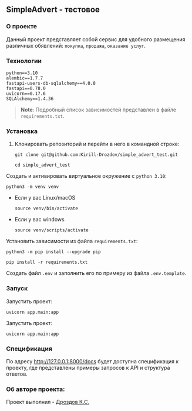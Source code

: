 ## SimpleAdvert - тестовое

### О проекте
Данный проект представляет собой сервис для удобного размещения
различных обявлений: `покупка`, `продажа`, `оказание услуг`.


### Технологии
```
python==3.10
alembic==1.7.7
fastapi-users-db-sqlalchemy==4.0.0
fastapi==0.78.0
uvicorn==0.17.6
SQLAlchemy==1.4.36
```
> **Note**:
> Подробный список зависимостей представлен в файле `requirements.txt`.

### Установка

1. Клонировать репозиторий и перейти в него в командной строке:

    ```shell
    git clone git@github.com:Kirill-Drozdov/simple_advert_test.git
    ```

    ```shell
    cd simple_advert_test
    ```

Cоздать и активировать виртуальное окружение с `python 3.10`:

```shell
python3 -m venv venv
```

* Если у вас Linux/macOS

    ```
    source venv/bin/activate
    ```

* Если у вас windows

    ```
    source venv/scripts/activate
    ```

Установить зависимости из файла `requirements.txt`:

```shell
python3 -m pip install --upgrade pip
```

```shell
pip install -r requirements.txt
```

Создать файл `.env` и заполнить его по примеру
из файла `.env.template`.


### Запуск

Запустить проект:

```shell
uvicorn app.main:app
```

Запустить проект:

```shell
uvicorn app.main:app
```

### Спецификация

По адресу http://127.0.0.1:8000/docs будет доступна спецификация к проекту,
где представлены примеры запросов к API и структура ответов.

### Об авторе проекта:
Проект выполнил - [Дроздов К.С.](https://github.com/Kirill-Drozdov)
